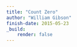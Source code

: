 ```yaml
---
title: "Count Zero"
author: "William Gibson"
finish-date: 2015-05-23
_build:
    render: false
---
```


